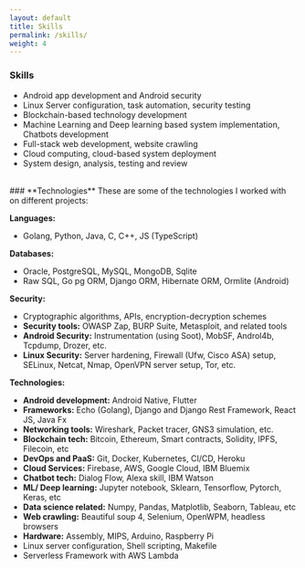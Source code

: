 ```yaml
---
layout: default
title: Skills 
permalink: /skills/
weight: 4
---
```


### **Skills**
- Android app development and Android security
- Linux Server configuration, task automation, security testing
- Blockchain-based technology development 
- Machine Learning and Deep learning based system implementation, Chatbots development
- Full-stack web development, website crawling
- Cloud computing, cloud-based system deployment
- System design, analysis, testing and review

<br/>
###  **Technologies** 
These are some of the technologies I worked with on different projects:

**Languages:**
- Golang, Python, Java, C,  C++, JS (TypeScript)

**Databases:**
- Oracle, PostgreSQL, MySQL, MongoDB, Sqlite
- Raw SQL, Go pg ORM, Django ORM, Hibernate ORM, Ormlite (Android)

**Security:**
- Cryptographic algorithms, APIs, encryption-decryption schemes
- **Security tools:** OWASP Zap, BURP Suite, Metasploit, and related tools
- **Android Security:** Instrumentation (using Soot), MobSF, Androl4b, Tcpdump, Drozer, etc. 
- **Linux Security:** Server hardening, Firewall (Ufw, Cisco ASA) setup, SELinux, Netcat, Nmap, OpenVPN server setup, Tor, etc.

**Technologies:**
- **Android development:** Android Native, Flutter 
- **Frameworks:** Echo (Golang), Django and Django Rest Framework, React JS, Java Fx
- **Networking tools:** Wireshark, Packet tracer, GNS3 simulation, etc.
- **Blockchain tech:** Bitcoin, Ethereum, Smart contracts, Solidity, IPFS, Filecoin, etc
- **DevOps and PaaS:** Git, Docker, Kubernetes, CI/CD, Heroku
- **Cloud Services:** Firebase, AWS, Google Cloud, IBM Bluemix
- **Chatbot tech:** Dialog Flow, Alexa skill, IBM Watson
- **ML/ Deep learning:** Jupyter notebook, Sklearn, Tensorflow, Pytorch, Keras, etc
- **Data science related:** Numpy, Pandas, Matplotlib, Seaborn, Tableau, etc
- **Web crawling:** Beautiful soup 4, Selenium, OpenWPM, headless browsers
- **Hardware:** Assembly, MIPS, Arduino, Raspberry Pi  
- Linux server configuration, Shell scripting, Makefile 
- Serverless Framework with AWS Lambda
